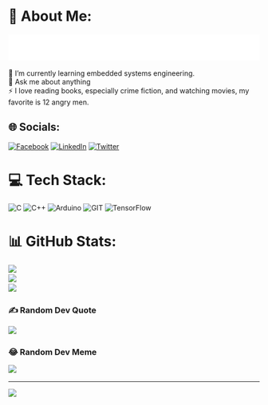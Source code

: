 # 💫 About Me:
![Typing SVG](readme-typing-svg.svg)

🌱 I’m currently learning embedded systems engineering.<br>💬 Ask me about anything<br>⚡ I love reading books, especially crime fiction, and watching movies, my favorite is 12 angry men.


## 🌐 Socials:
[![Facebook](https://img.shields.io/badge/Facebook-%231877F2.svg?logo=Facebook&logoColor=white)](https://facebook.com/telemachus19) [![LinkedIn](https://img.shields.io/badge/LinkedIn-%230077B5.svg?logo=linkedin&logoColor=white)](https://linkedin.com/in/telemachus19) [![Twitter](https://img.shields.io/badge/Twitter-%231DA1F2.svg?logo=Twitter&logoColor=white)](https://twitter.com/telemachus48) 

# 💻 Tech Stack:
![C](https://img.shields.io/badge/c-%2300599C.svg?style=for-the-badge&logo=c&logoColor=white) ![C++](https://img.shields.io/badge/c++-%2300599C.svg?style=for-the-badge&logo=c%2B%2B&logoColor=white) ![Arduino](https://img.shields.io/badge/-Arduino-00979D?style=for-the-badge&logo=Arduino&logoColor=white) ![GIT](https://img.shields.io/badge/Git-fc6d26?style=for-the-badge&logo=git&logoColor=white) ![TensorFlow](https://img.shields.io/badge/TensorFlow-%23FF6F00.svg?style=for-the-badge&logo=TensorFlow&logoColor=white)
# 📊 GitHub Stats:
![](https://github-readme-stats.vercel.app/api?username=Telemachus19&theme=dark&hide_border=false&include_all_commits=true&count_private=true)<br/>
![](https://github-readme-streak-stats.herokuapp.com/?user=Telemachus19&theme=dark&hide_border=false)<br/>
![](https://github-readme-stats.vercel.app/api/top-langs/?username=Telemachus19&theme=dark&hide_border=false&include_all_commits=true&count_private=true&layout=compact)

### ✍️ Random Dev Quote
![](https://quotes-github-readme.vercel.app/api?type=horizontal&theme=dark)

### 😂 Random Dev Meme
<img src='https://randommeme-five.vercel.app/' style="height: 400px;"/>

---
[![](https://visitcount.itsvg.in/api?id=Telemachus19&icon=0&color=0)](https://visitcount.itsvg.in)

<!-- Proudly created with GPRM ( https://gprm.itsvg.in ) -->
<!--
**Telemachus19/Telemachus19** is a ✨ _special_ ✨ repository because its `README.md` (this file) appears on your GitHub profile.

Here are some ideas to get you started:

- 🔭 I’m currently working on ...
- 🌱 I’m currently learning ...
- 👯 I’m looking to collaborate on ...
- 🤔 I’m looking for help with ...
- 💬 Ask me about ...
- 📫 How to reach me: ...
- 😄 Pronouns: ...
- ⚡ Fun fact: ...
-->
